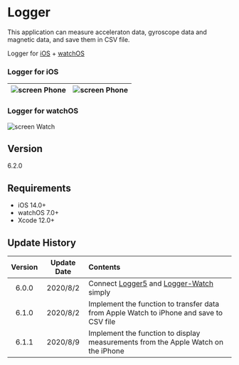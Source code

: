#  Logger

This application can measure acceleraton data, gyroscope data and magnetic data, and save them in CSV file.

Logger for [iOS](https://github.com/Shakshi3104/Logger5) + [watchOS](https://github.com/Shakshi3104/Logger-Watch)

### Logger for iOS
![screen Phone](materials/IMG_4155.PNG)|![screen Phone](materials/IMG_4156.PNG)
:-:|:-:

### Logger for watchOS
![screen Watch](materials/IMG_4157.PNG)

## Version

6.2.0

## Requirements
- iOS 14.0+
- watchOS 7.0+
- Xcode 12.0+


## Update History

|Version|Update Date|Contents|
|:----:|:-------------:|:---------|
|6.0.0|2020/8/2| Connect [Logger5](https://github.com/Shakshi3104/Logger5) and [Logger-Watch](https://github.com/Shakshi3104/Logger-Watch) simply |
|6.1.0|2020/8/2| Implement the function to transfer data from Apple Watch to iPhone and save to CSV file |
|6.1.1|2020/8/9| Implement the function to display measurements from the Apple Watch on the iPhone |
